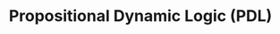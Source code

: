 ---
layout: page
title: Propositional Dynamic Logic (PDL)
pdf: /assets/pdf/PDL.pdf
contents: 
    - Course project of <i>Logic, Computation and Games</i>.
    - We learned the connection between PDL and Public Announcement Language (PAL).
    - We used PDL to derive some recursion axioms of PAL, one of which is equivalent to but simpler than the axiom shown in the class.
importance: 3
category: course
---